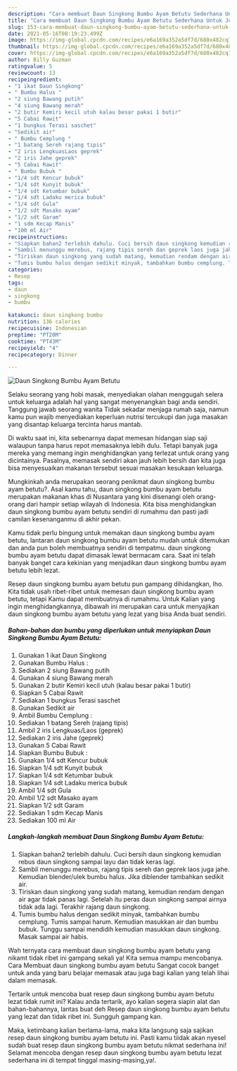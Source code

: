 ```yaml
---
description: "Cara membuat Daun Singkong Bumbu Ayam Betutu Sederhana Untuk Jualan"
title: "Cara membuat Daun Singkong Bumbu Ayam Betutu Sederhana Untuk Jualan"
slug: 153-cara-membuat-daun-singkong-bumbu-ayam-betutu-sederhana-untuk-jualan
date: 2021-05-16T08:19:23.499Z
image: https://img-global.cpcdn.com/recipes/e6a169a352a5df7d/680x482cq70/daun-singkong-bumbu-ayam-betutu-foto-resep-utama.jpg
thumbnail: https://img-global.cpcdn.com/recipes/e6a169a352a5df7d/680x482cq70/daun-singkong-bumbu-ayam-betutu-foto-resep-utama.jpg
cover: https://img-global.cpcdn.com/recipes/e6a169a352a5df7d/680x482cq70/daun-singkong-bumbu-ayam-betutu-foto-resep-utama.jpg
author: Billy Guzman
ratingvalue: 5
reviewcount: 13
recipeingredient:
- "1 ikat Daun Singkong"
- " Bumbu Halus "
- "2 siung Bawang putih"
- "4 siung Bawang merah"
- "2 butir Kemiri kecil utuh kalau besar pakai 1 butir"
- "5 Cabai Rawit"
- "1 bungkus Terasi saschet"
- "Sedikit air"
- " Bumbu Cemplung "
- "1 batang Sereh rajang tipis"
- "2 iris LengkuasLaos geprek"
- "2 iris Jahe geprek"
- "5 Cabai Rawit"
- " Bumbu Bubuk "
- "1/4 sdt Kencur bubuk"
- "1/4 sdt Kunyit bubuk"
- "1/4 sdt Ketumbar bubuk"
- "1/4 sdt Ladaku merica bubuk"
- "1/4 sdt Gula"
- "1/2 sdt Masako ayam"
- "1/2 sdt Garam"
- "1 sdm Kecap Manis"
- "100 ml Air"
recipeinstructions:
- "Siapkan bahan2 terlebih dahulu. Cuci bersih daun singkong kemudian rebus daun singkong sampai layu dan tidak keras lagi."
- "Sambil menunggu merebus, rajang tipis sereh dan geprek laos juga jahe. Kemudian blender/ulek bumbu halus. Jika diblender tambahkan sedikit air."
- "Tiriskan daun singkong yang sudah matang, kemudian rendam dengan air agar tidak panas lagi. Setelah itu peras daun singkong sampai airnya tidak ada lagi. Terakhir rajang daun singkong."
- "Tumis bumbu halus dengan sedikit minyak, tambahkan bumbu cemplung. Tumis sampai harum. Kemudian masukkan air dan bumbu bubuk. Tunggu sampai mendidih kemudian masukkan daun singkong. Masak sampai air habis."
categories:
- Resep
tags:
- daun
- singkong
- bumbu

katakunci: daun singkong bumbu 
nutrition: 136 calories
recipecuisine: Indonesian
preptime: "PT20M"
cooktime: "PT43M"
recipeyield: "4"
recipecategory: Dinner

---
```



![Daun Singkong Bumbu Ayam Betutu](https://img-global.cpcdn.com/recipes/e6a169a352a5df7d/680x482cq70/daun-singkong-bumbu-ayam-betutu-foto-resep-utama.jpg)

Selaku seorang yang hobi masak, menyediakan olahan menggugah selera untuk keluarga adalah hal yang sangat menyenangkan bagi anda sendiri. Tanggung jawab seorang  wanita Tidak sekadar menjaga rumah saja, namun kamu pun wajib menyediakan keperluan nutrisi tercukupi dan juga masakan yang disantap keluarga tercinta harus mantab.

Di waktu  saat ini, kita sebenarnya dapat memesan hidangan siap saji walaupun tanpa harus repot memasaknya lebih dulu. Tetapi banyak juga mereka yang memang ingin menghidangkan yang terlezat untuk orang yang dicintainya. Pasalnya, memasak sendiri akan jauh lebih bersih dan kita juga bisa menyesuaikan makanan tersebut sesuai masakan kesukaan keluarga. 



Mungkinkah anda merupakan seorang penikmat daun singkong bumbu ayam betutu?. Asal kamu tahu, daun singkong bumbu ayam betutu merupakan makanan khas di Nusantara yang kini disenangi oleh orang-orang dari hampir setiap wilayah di Indonesia. Kita bisa menghidangkan daun singkong bumbu ayam betutu sendiri di rumahmu dan pasti jadi camilan kesenanganmu di akhir pekan.

Kamu tidak perlu bingung untuk memakan daun singkong bumbu ayam betutu, lantaran daun singkong bumbu ayam betutu mudah untuk ditemukan dan anda pun boleh membuatnya sendiri di tempatmu. daun singkong bumbu ayam betutu dapat dimasak lewat bermacam cara. Saat ini telah banyak banget cara kekinian yang menjadikan daun singkong bumbu ayam betutu lebih lezat.

Resep daun singkong bumbu ayam betutu pun gampang dihidangkan, lho. Kita tidak usah ribet-ribet untuk memesan daun singkong bumbu ayam betutu, tetapi Kamu dapat membuatnya di rumahmu. Untuk Kalian yang ingin menghidangkannya, dibawah ini merupakan cara untuk menyajikan daun singkong bumbu ayam betutu yang lezat yang bisa Anda buat sendiri.

<!--inarticleads1-->

##### Bahan-bahan dan bumbu yang diperlukan untuk menyiapkan Daun Singkong Bumbu Ayam Betutu:

1. Gunakan 1 ikat Daun Singkong
1. Gunakan  Bumbu Halus :
1. Sediakan 2 siung Bawang putih
1. Gunakan 4 siung Bawang merah
1. Gunakan 2 butir Kemiri kecil utuh (kalau besar pakai 1 butir)
1. Siapkan 5 Cabai Rawit
1. Sediakan 1 bungkus Terasi saschet
1. Gunakan Sedikit air
1. Ambil  Bumbu Cemplung :
1. Sediakan 1 batang Sereh (rajang tipis)
1. Ambil 2 iris Lengkuas/Laos (geprek)
1. Sediakan 2 iris Jahe (geprek)
1. Gunakan 5 Cabai Rawit
1. Siapkan  Bumbu Bubuk :
1. Gunakan 1/4 sdt Kencur bubuk
1. Siapkan 1/4 sdt Kunyit bubuk
1. Siapkan 1/4 sdt Ketumbar bubuk
1. Siapkan 1/4 sdt Ladaku merica bubuk
1. Ambil 1/4 sdt Gula
1. Ambil 1/2 sdt Masako ayam
1. Siapkan 1/2 sdt Garam
1. Sediakan 1 sdm Kecap Manis
1. Sediakan 100 ml Air




<!--inarticleads2-->

##### Langkah-langkah membuat Daun Singkong Bumbu Ayam Betutu:

1. Siapkan bahan2 terlebih dahulu. Cuci bersih daun singkong kemudian rebus daun singkong sampai layu dan tidak keras lagi.
1. Sambil menunggu merebus, rajang tipis sereh dan geprek laos juga jahe. Kemudian blender/ulek bumbu halus. Jika diblender tambahkan sedikit air.
1. Tiriskan daun singkong yang sudah matang, kemudian rendam dengan air agar tidak panas lagi. Setelah itu peras daun singkong sampai airnya tidak ada lagi. Terakhir rajang daun singkong.
1. Tumis bumbu halus dengan sedikit minyak, tambahkan bumbu cemplung. Tumis sampai harum. Kemudian masukkan air dan bumbu bubuk. Tunggu sampai mendidih kemudian masukkan daun singkong. Masak sampai air habis.




Wah ternyata cara membuat daun singkong bumbu ayam betutu yang nikamt tidak ribet ini gampang sekali ya! Kita semua mampu mencobanya. Cara Membuat daun singkong bumbu ayam betutu Sangat cocok banget untuk anda yang baru belajar memasak atau juga bagi kalian yang telah lihai dalam memasak.

Tertarik untuk mencoba buat resep daun singkong bumbu ayam betutu lezat tidak rumit ini? Kalau anda tertarik, ayo kalian segera siapin alat dan bahan-bahannya, lantas buat deh Resep daun singkong bumbu ayam betutu yang lezat dan tidak ribet ini. Sungguh gampang kan. 

Maka, ketimbang kalian berlama-lama, maka kita langsung saja sajikan resep daun singkong bumbu ayam betutu ini. Pasti kamu tiidak akan nyesel sudah buat resep daun singkong bumbu ayam betutu nikmat sederhana ini! Selamat mencoba dengan resep daun singkong bumbu ayam betutu lezat sederhana ini di tempat tinggal masing-masing,ya!.

